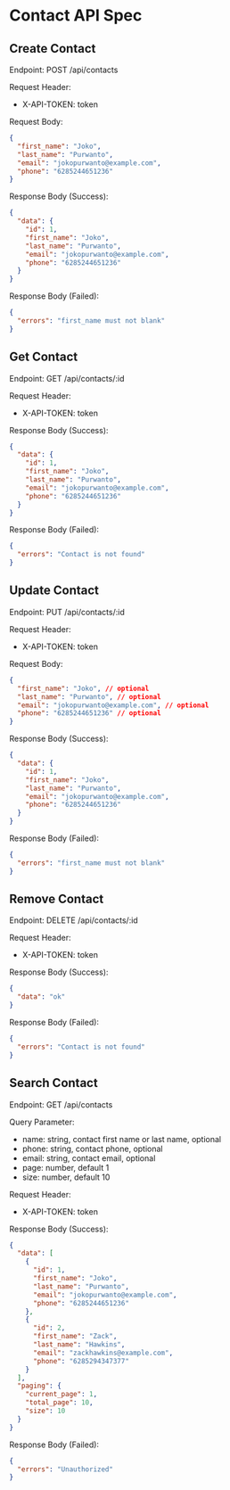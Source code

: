 # Contact API Spec

## Create Contact

Endpoint: POST /api/contacts

Request Header:

- X-API-TOKEN: token

Request Body:

```json
{
  "first_name": "Joko",
  "last_name": "Purwanto",
  "email": "jokopurwanto@example.com",
  "phone": "6285244651236"
}
```

Response Body (Success):

```json
{
  "data": {
    "id": 1,
    "first_name": "Joko",
    "last_name": "Purwanto",
    "email": "jokopurwanto@example.com",
    "phone": "6285244651236"
  }
}
```

Response Body (Failed):

```json
{
  "errors": "first_name must not blank"
}
```

## Get Contact

Endpoint: GET /api/contacts/:id

Request Header:

- X-API-TOKEN: token

Response Body (Success):

```json
{
  "data": {
    "id": 1,
    "first_name": "Joko",
    "last_name": "Purwanto",
    "email": "jokopurwanto@example.com",
    "phone": "6285244651236"
  }
}
```

Response Body (Failed):

```json
{
  "errors": "Contact is not found"
}
```

## Update Contact

Endpoint: PUT /api/contacts/:id

Request Header:

- X-API-TOKEN: token

Request Body:

```json
{
  "first_name": "Joko", // optional
  "last_name": "Purwanto", // optional
  "email": "jokopurwanto@example.com", // optional
  "phone": "6285244651236" // optional
}
```

Response Body (Success):

```json
{
  "data": {
    "id": 1,
    "first_name": "Joko",
    "last_name": "Purwanto",
    "email": "jokopurwanto@example.com",
    "phone": "6285244651236"
  }
}
```

Response Body (Failed):

```json
{
  "errors": "first_name must not blank"
}
```

## Remove Contact

Endpoint: DELETE /api/contacts/:id

Request Header:

- X-API-TOKEN: token

Response Body (Success):

```json
{
  "data": "ok"
}
```

Response Body (Failed):

```json
{
  "errors": "Contact is not found"
}
```

## Search Contact

Endpoint: GET /api/contacts

Query Parameter:

- name: string, contact first name or last name, optional
- phone: string, contact phone, optional
- email: string, contact email, optional
- page: number, default 1
- size: number, default 10

Request Header:

- X-API-TOKEN: token

Response Body (Success):

```json
{
  "data": [
    {
      "id": 1,
      "first_name": "Joko",
      "last_name": "Purwanto",
      "email": "jokopurwanto@example.com",
      "phone": "6285244651236"
    },
    {
      "id": 2,
      "first_name": "Zack",
      "last_name": "Hawkins",
      "email": "zackhawkins@example.com",
      "phone": "6285294347377"
    }
  ],
  "paging": {
    "current_page": 1,
    "total_page": 10,
    "size": 10
  }
}
```

Response Body (Failed):

```json
{
  "errors": "Unauthorized"
}
```
